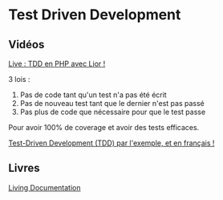# Test Driven Development

## Vidéos

[Live : TDD en PHP avec Lior !](https://www.youtube.com/watch?v=SzgnpXJjSh4)

3 lois :
1. Pas de code tant qu'un test n'a pas été écrit
1. Pas de nouveau test tant que le dernier n'est pas passé
1. Pas plus de code que nécessaire pour que le test passe

Pour avoir 100% de coverage et avoir des tests efficaces.

[Test-Driven Development (TDD) par l'exemple, et en français !](https://www.youtube.com/watch?v=nbSaq_ykOl4)

## Livres

[Living Documentation](https://www.infoq.com/fr/articles/book-review-living-documentation/)